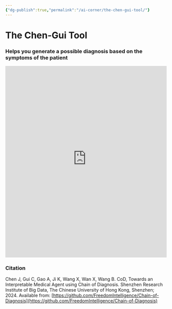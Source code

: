 ```yaml
---
{"dg-publish":true,"permalink":"/ai-corner/the-chen-gui-tool/"}
---
```



# The Chen-Gui Tool

### Helps you generate a possible diagnosis based on the symptoms of the patient

<iframe src="https://endocrinologyindia.github.io/chenguitool/" width="100%" height="600" style="border: none;"></iframe>


### Citation
Chen J, Gui C, Gao A, Ji K, Wang X, Wan X, Wang B. CoD, Towards an Interpretable Medical Agent using Chain of Diagnosis. Shenzhen Research Institute of Big Data, The Chinese University of Hong Kong, Shenzhen; 2024. Available from: [https://github.com/FreedomIntelligence/Chain-of-Diagnosis](https://github.com/FreedomIntelligence/Chain-of-Diagnosis)